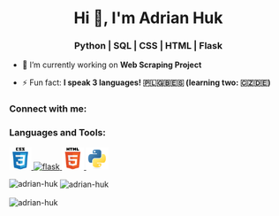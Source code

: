 
<h1 align="center">Hi 👋, I'm Adrian Huk</h1>
<h3 align="center">Python | SQL | CSS | HTML | Flask</h3>

- 🔭 I’m currently working on **Web Scraping Project**

- ⚡ Fun fact: **I speak 3 languages! 🇵🇱🇬🇧🇪🇸  (learning two: 🇨🇿🇩🇪)**

<h3 align="left">Connect with me:</h3>
<p align="left">
</p>

<h3 align="left">Languages and Tools:</h3>
<p align="left"> <a href="https://www.w3schools.com/css/" target="_blank" rel="noreferrer"> <img src="https://raw.githubusercontent.com/devicons/devicon/master/icons/css3/css3-original-wordmark.svg" alt="css3" width="40" height="40"/> </a> <a href="https://flask.palletsprojects.com/" target="_blank" rel="noreferrer"> <img src="https://www.vectorlogo.zone/logos/pocoo_flask/pocoo_flask-icon.svg" alt="flask" width="40" height="40"/> </a> <a href="https://www.w3.org/html/" target="_blank" rel="noreferrer"> <img src="https://raw.githubusercontent.com/devicons/devicon/master/icons/html5/html5-original-wordmark.svg" alt="html5" width="40" height="40"/> </a> <a href="https://www.python.org" target="_blank" rel="noreferrer"> <img src="https://raw.githubusercontent.com/devicons/devicon/master/icons/python/python-original.svg" alt="python" width="40" height="40"/> </a> </p>

<p><img align="left" src="https://github-readme-stats.vercel.app/api/top-langs?username=adrian-huk&show_icons=true&locale=en&layout=compact" alt="adrian-huk" /></p>

<p>&nbsp;<img align="center" src="https://github-readme-stats.vercel.app/api?username=adrian-huk&show_icons=true&locale=en" alt="adrian-huk" /></p>

<p><img align="center" src="https://github-readme-streak-stats.herokuapp.com/?user=adrian-huk&" alt="adrian-huk" /></p>
